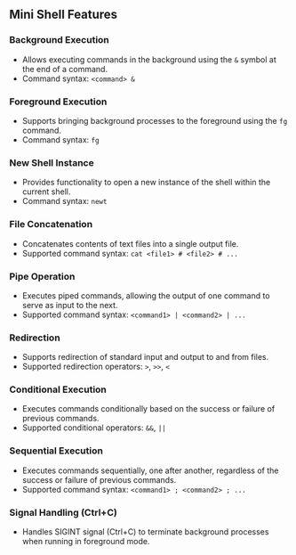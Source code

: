 ## Mini Shell Features

### Background Execution
- Allows executing commands in the background using the `&` symbol at the end of a command.
- Command syntax: `<command> &`

### Foreground Execution
- Supports bringing background processes to the foreground using the `fg` command.
- Command syntax: `fg`

### New Shell Instance
- Provides functionality to open a new instance of the shell within the current shell.
- Command syntax: `newt`

### File Concatenation
- Concatenates contents of text files into a single output file.
- Supported command syntax: `cat <file1> # <file2> # ...`

### Pipe Operation
- Executes piped commands, allowing the output of one command to serve as input to the next.
- Supported command syntax: `<command1> | <command2> | ...`

### Redirection
- Supports redirection of standard input and output to and from files.
- Supported redirection operators: `>`, `>>`, `<`

### Conditional Execution
- Executes commands conditionally based on the success or failure of previous commands.
- Supported conditional operators: `&&`, `||`

### Sequential Execution
- Executes commands sequentially, one after another, regardless of the success or failure of previous commands.
- Supported command syntax: `<command1> ; <command2> ; ...`

### Signal Handling (Ctrl+C)
- Handles SIGINT signal (Ctrl+C) to terminate background processes when running in foreground mode.
